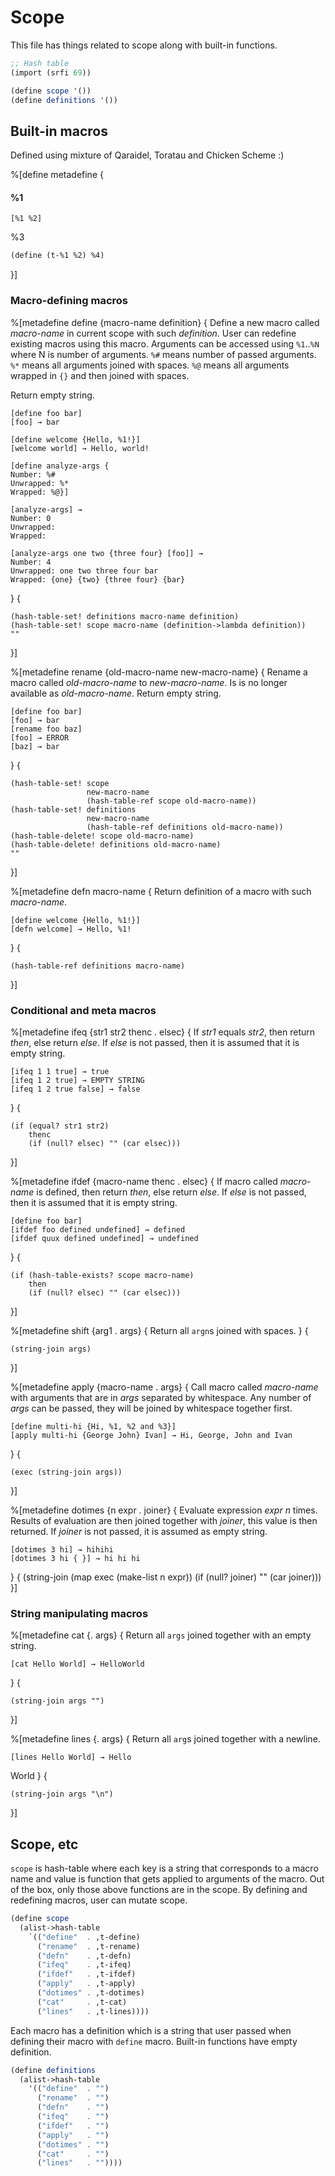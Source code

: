 # Scope

This file has things related to scope along with built-in functions.

```scheme
;; Hash table
(import (srfi 69))

(define scope '())
(define definitions '())
```

## Built-in macros

Defined using mixture of Qaraidel, Toratau and Chicken Scheme :)

%[define metadefine {
#### %1

    [%1 %2]

%3

```scheme
(define (t-%1 %2) %4)
```
}]

### Macro-defining macros

%[metadefine define {macro-name definition}
{
Define a new macro called *macro-name* in current scope with such *definition*. User can redefine existing macros using this macro. Arguments can be accessed using `%1`..`%N` where N is number of arguments. `%#` means number of passed arguments. `%*` means all arguments joined with spaces. `%@` means all arguments wrapped in `{}` and then joined with spaces.

Return empty string.

    [define foo bar]
    [foo] → bar

    [define welcome {Hello, %1!}]
    [welcome world] → Hello, world!

    [define analyze-args {
    Number: %#
    Unwrapped: %*
    Wrapped: %@}]

    [analyze-args] →
    Number: 0
    Unwrapped: 
    Wrapped: 

    [analyze-args one two {three four} [foo]] →
    Number: 4
    Unwrapped: one two three four bar
    Wrapped: {one} {two} {three four} {bar}
} {

    (hash-table-set! definitions macro-name definition)
    (hash-table-set! scope macro-name (definition->lambda definition))
    ""
}]

%[metadefine rename {old-macro-name new-macro-name}
{
Rename a macro called *old-macro-name* to *new-macro-name*. Is is no longer available as *old-macro-name*. Return empty string.

    [define foo bar]
    [foo] → bar
    [rename foo baz]
    [foo] → ERROR
    [baz] → bar
} {

    (hash-table-set! scope
                     new-macro-name
                     (hash-table-ref scope old-macro-name))
    (hash-table-set! definitions
                     new-macro-name
                     (hash-table-ref definitions old-macro-name))
    (hash-table-delete! scope old-macro-name)
    (hash-table-delete! definitions old-macro-name)
    ""
}]

%[metadefine defn macro-name
{
Return definition of a macro with such *macro-name*.

    [define welcome {Hello, %1!}]
    [defn welcome] → Hello, %1!
} {

    (hash-table-ref definitions macro-name)
}]

### Conditional and meta macros

%[metadefine ifeq {str1 str2 thenc . elsec}
{
If *str1* equals *str2*, then return *then*, else return *else*. If *else* is not passed, then it is assumed that it is empty string.

    [ifeq 1 1 true] → true
    [ifeq 1 2 true] → EMPTY STRING
    [ifeq 1 2 true false] → false
} {

    (if (equal? str1 str2)
        thenc
        (if (null? elsec) "" (car elsec)))
}]

%[metadefine ifdef {macro-name thenc . elsec}
{
If macro called *macro-name* is defined, then return *then*, else return *else*. If *else* is not passed, then it is assumed that it is empty string.

    [define foo bar]
    [ifdef foo defined undefined] → defined
    [ifdef quux defined undefined] → undefined
} {

    (if (hash-table-exists? scope macro-name)
        then
        (if (null? elsec) "" (car elsec)))
}]

%[metadefine shift {arg1 . args}
{
Return all `argn`s joined with spaces.
} {

    (string-join args)
}]

%[metadefine apply {macro-name . args}
{
Call macro called *macro-name* with arguments that are in *args* separated by whitespace. Any number of *args* can be passed, they will be joined by whitespace together first.

    [define multi-hi {Hi, %1, %2 and %3}]
    [apply multi-hi {George John} Ivan] → Hi, George, John and Ivan
} {

    (exec (string-join args))
}]

%[metadefine dotimes {n expr . joiner}
{
Evaluate expression *expr* *n* times. Results of evaluation are then joined together with *joiner*, this value is then returned. If *joiner* is not passed, it is assumed as empty string.

    [dotimes 3 hi] → hihihi
    [dotimes 3 hi { }] → hi hi hi
} {
    (string-join
      (map exec (make-list n expr))
      (if (null? joiner) "" (car joiner)))
}]

### String manipulating macros

%[metadefine cat {. args}
{
Return all `args` joined together with an empty string.

    [cat Hello World] → HelloWorld
} {

    (string-join args "")
}]

%[metadefine lines {. args}
{
Return all `arg`s joined together with a newline.

    [lines Hello World] → Hello
World
} {

    (string-join args "\n")
}]

## Scope, etc

`scope` is hash-table where each key is a string that corresponds to a macro name and value is function that gets applied to arguments of the macro. Out of the box, only those above functions are in the scope. By defining and redefining macros, user can mutate scope.

```scheme
(define scope
  (alist->hash-table
    `(("define"  . ,t-define)
      ("rename"  . ,t-rename)
      ("defn"    . ,t-defn)
      ("ifeq"    . ,t-ifeq)
      ("ifdef"   . ,t-ifdef)
      ("apply"   . ,t-apply)
      ("dotimes" . ,t-dotimes)
      ("cat"     . ,t-cat)
      ("lines"   . ,t-lines))))
```

Each macro has a definition which is a string that user passed when defining their macro with `define` macro. Built-in functions have empty definition.

```scheme
(define definitions
  (alist->hash-table
    '(("define"  . "")
      ("rename"  . "")
      ("defn"    . "")
      ("ifeq"    . "")
      ("ifdef"   . "")
      ("apply"   . "")
      ("dotimes" . "")
      ("cat"     . "")
      ("lines"   . ""))))
```



